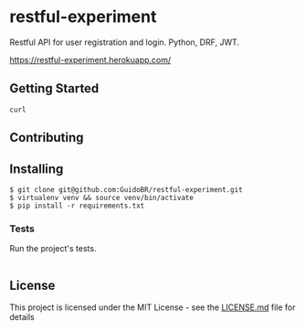 # restful-experiment
Restful API for user registration and login. Python, DRF, JWT.

https://restful-experiment.herokuapp.com/

## Getting Started

```
curl
```

## Contributing

## Installing

```
$ git clone git@github.com:GuidoBR/restful-experiment.git
$ virtualenv venv && source venv/bin/activate
$ pip install -r requirements.txt
```

### Tests

Run the project's tests.

```
```

## License

This project is licensed under the MIT License - see the [LICENSE.md](LICENSE) file for details
